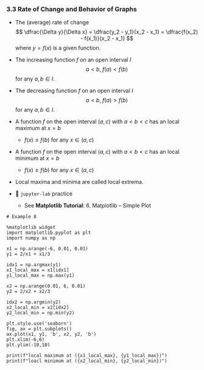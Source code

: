 ### 3.3 Rate of Change and Behavior of Graphs

- The (average) rate of change
$$ \dfrac{\Delta y}{\Delta x} = \dfrac{y_2 - y_1}{x_2 - x_1} = \dfrac{f(x_2) - f(x_1)}{x_2 - x_1}  $$
where $y = f(x)$ is a given function.

- The increasing function $f$ on an open interval $I$ 
$$ a < b, \; f(a) < f(b) $$
for any $a, b \in I$.

- The decreasing function $f$ on an open interval $I$ 
$$ a < b, \; f(a) > f(b) $$
for any $a, b \in I$.

- A function $f$ on the open interval $(a, c)$ with $a < b < c$ has an local maximum at $x = b$
    - $f(x) \leq f(b)$ for any $x \in (a, c)$

- A function $f$ on the open interval $(a, c)$ with $a < b < c$ has an local minimum at $x = b$
    - $f(x) \geq f(b)$ for any $x \in (a, c)$

- Local maxima and minima are called local extrema.

- 🎯 `jupyter-lab` practice
    - See **Matplotlib Tutorial**: 6. Matplotlib – Simple Plot


```
# Example 8

%matplotlib widget
import matplotlib.pyplot as plt
import numpy as np

x1 = np.arange(-6, 0.01, 0.01)
y1 = 2/x1 + x1/3

idx1 = np.argmax(y1)
x1_local_max = x1[idx1]
y1_local_max = np.max(y1)

x2 = np.arange(0.01, 6, 0.01)
y2 = 2/x2 + x2/3

idx2 = np.argmin(y2)
x2_local_min = x2[idx2]
y2_local_min = np.min(y2)

plt.style.use('seaborn')
fig, ax = plt.subplots()
ax.plot(x1, y1, 'b', x2, y2, 'b')
plt.xlim(-6,6)
plt.ylim(-10,10)

print(f"local maximum at ({x1_local_max}, {y1_local_max})")
print(f"loacl minimum at ({x2_local_min}, {y2_local_min})")
```